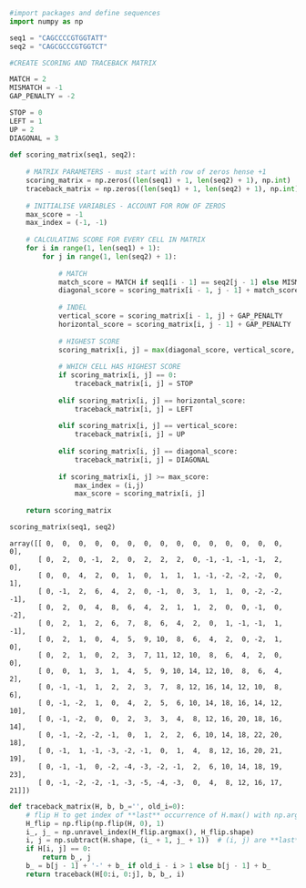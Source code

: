 ```python
#import packages and define sequences
import numpy as np

seq1 = "CAGCCCCGTGGTATT"
seq2 = "CAGCGCCCGTGGTCT"
```


```python
#CREATE SCORING AND TRACEBACK MATRIX

MATCH = 2
MISMATCH = -1
GAP_PENALTY = -2

STOP = 0
LEFT = 1 
UP = 2
DIAGONAL = 3 
    
def scoring_matrix(seq1, seq2):
    
    # MATRIX PARAMETERS - must start with row of zeros hense +1
    scoring_matrix = np.zeros((len(seq1) + 1, len(seq2) + 1), np.int)  
    traceback_matrix = np.zeros((len(seq1) + 1, len(seq2) + 1), np.int)  
    
    # INITIALISE VARIABLES - ACCOUNT FOR ROW OF ZEROS
    max_score = -1
    max_index = (-1, -1)
    
    # CALCULATING SCORE FOR EVERY CELL IN MATRIX
    for i in range(1, len(seq1) + 1):
        for j in range(1, len(seq2) + 1):
            
            # MATCH
            match_score = MATCH if seq1[i - 1] == seq2[j - 1] else MISMATCH
            diagonal_score = scoring_matrix[i - 1, j - 1] + match_score
            
            # INDEL
            vertical_score = scoring_matrix[i - 1, j] + GAP_PENALTY
            horizontal_score = scoring_matrix[i, j - 1] + GAP_PENALTY
            
            # HIGHEST SCORE
            scoring_matrix[i, j] = max(diagonal_score, vertical_score, horizontal_score)
            
            # WHICH CELL HAS HIGHEST SCORE   
            if scoring_matrix[i, j] == 0: 
                traceback_matrix[i, j] = STOP
                
            elif scoring_matrix[i, j] == horizontal_score: 
                traceback_matrix[i, j] = LEFT
                
            elif scoring_matrix[i, j] == vertical_score: 
                traceback_matrix[i, j] = UP
                
            elif scoring_matrix[i, j] == diagonal_score: 
                traceback_matrix[i, j] = DIAGONAL 
                
            if scoring_matrix[i, j] >= max_score:
                max_index = (i,j)
                max_score = scoring_matrix[i, j]
    
    return scoring_matrix
```


```python
scoring_matrix(seq1, seq2)
```




    array([[ 0,  0,  0,  0,  0,  0,  0,  0,  0,  0,  0,  0,  0,  0,  0,  0],
           [ 0,  2,  0, -1,  2,  0,  2,  2,  2,  0, -1, -1, -1, -1,  2,  0],
           [ 0,  0,  4,  2,  0,  1,  0,  1,  1,  1, -1, -2, -2, -2,  0,  1],
           [ 0, -1,  2,  6,  4,  2,  0, -1,  0,  3,  1,  1,  0, -2, -2, -1],
           [ 0,  2,  0,  4,  8,  6,  4,  2,  1,  1,  2,  0,  0, -1,  0, -2],
           [ 0,  2,  1,  2,  6,  7,  8,  6,  4,  2,  0,  1, -1, -1,  1, -1],
           [ 0,  2,  1,  0,  4,  5,  9, 10,  8,  6,  4,  2,  0, -2,  1,  0],
           [ 0,  2,  1,  0,  2,  3,  7, 11, 12, 10,  8,  6,  4,  2,  0,  0],
           [ 0,  0,  1,  3,  1,  4,  5,  9, 10, 14, 12, 10,  8,  6,  4,  2],
           [ 0, -1, -1,  1,  2,  2,  3,  7,  8, 12, 16, 14, 12, 10,  8,  6],
           [ 0, -1, -2,  1,  0,  4,  2,  5,  6, 10, 14, 18, 16, 14, 12, 10],
           [ 0, -1, -2,  0,  0,  2,  3,  3,  4,  8, 12, 16, 20, 18, 16, 14],
           [ 0, -1, -2, -2, -1,  0,  1,  2,  2,  6, 10, 14, 18, 22, 20, 18],
           [ 0, -1,  1, -1, -3, -2, -1,  0,  1,  4,  8, 12, 16, 20, 21, 19],
           [ 0, -1, -1,  0, -2, -4, -3, -2, -1,  2,  6, 10, 14, 18, 19, 23],
           [ 0, -1, -2, -2, -1, -3, -5, -4, -3,  0,  4,  8, 12, 16, 17, 21]])




```python
def traceback_matrix(H, b, b_='', old_i=0):
    # flip H to get index of **last** occurrence of H.max() with np.argmax()
    H_flip = np.flip(np.flip(H, 0), 1)
    i_, j_ = np.unravel_index(H_flip.argmax(), H_flip.shape)
    i, j = np.subtract(H.shape, (i_ + 1, j_ + 1))  # (i, j) are **last** indexes of H.max()
    if H[i, j] == 0:
        return b_, j
    b_ = b[j - 1] + '-' + b_ if old_i - i > 1 else b[j - 1] + b_
    return traceback(H[0:i, 0:j], b, b_, i)
```
